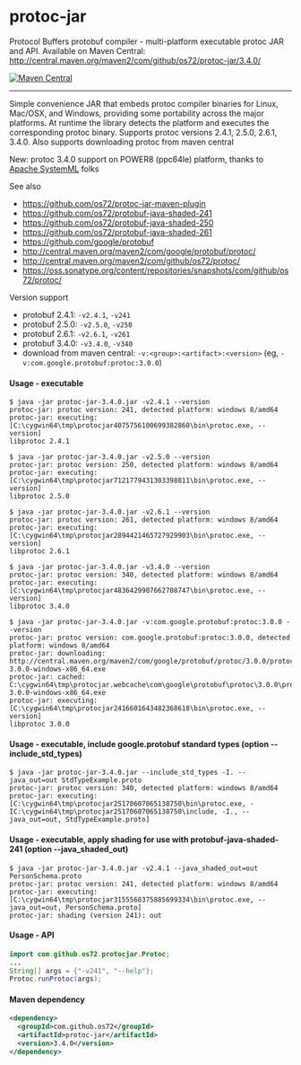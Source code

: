 protoc-jar
==========

Protocol Buffers protobuf compiler - multi-platform executable protoc JAR and API.
Available on Maven Central: http://central.maven.org/maven2/com/github/os72/protoc-jar/3.4.0/

[![Maven Central](https://img.shields.io/badge/maven%20central-3.4.0-brightgreen.svg)](http://search.maven.org/#artifactdetails|com.github.os72|protoc-jar|3.4.0|)

---

Simple convenience JAR that embeds protoc compiler binaries for Linux, Mac/OSX, and Windows, providing some portability across the major platforms. At runtime the library detects the platform and executes the corresponding protoc binary.
Supports protoc versions 2.4.1, 2.5.0, 2.6.1, 3.4.0. Also supports downloading protoc from maven central

New: protoc 3.4.0 support on POWER8 (ppc64le) platform, thanks to [Apache SystemML](https://github.com/apache/systemml) folks

See also
* https://github.com/os72/protoc-jar-maven-plugin
* https://github.com/os72/protobuf-java-shaded-241
* https://github.com/os72/protobuf-java-shaded-250
* https://github.com/os72/protobuf-java-shaded-261
* https://github.com/google/protobuf
* http://central.maven.org/maven2/com/google/protobuf/protoc/
* http://central.maven.org/maven2/com/github/os72/protoc/
* https://oss.sonatype.org/content/repositories/snapshots/com/github/os72/protoc/

Version support
* protobuf 2.4.1: `-v2.4.1`, `-v241`
* protobuf 2.5.0: `-v2.5.0`, `-v250`
* protobuf 2.6.1: `-v2.6.1`, `-v261`
* protobuf 3.4.0: `-v3.4.0`, `-v340`
* download from maven central: `-v:<group>:<artifact>:<version>` (eg, `-v:com.google.protobuf:protoc:3.0.0`)

#### Usage - executable
```
$ java -jar protoc-jar-3.4.0.jar -v2.4.1 --version
protoc-jar: protoc version: 241, detected platform: windows 8/amd64
protoc-jar: executing: [C:\cygwin64\tmp\protocjar4075756100699382860\bin\protoc.exe, --version]
libprotoc 2.4.1

$ java -jar protoc-jar-3.4.0.jar -v2.5.0 --version
protoc-jar: protoc version: 250, detected platform: windows 8/amd64
protoc-jar: executing: [C:\cygwin64\tmp\protocjar7121779431303398811\bin\protoc.exe, --version]
libprotoc 2.5.0

$ java -jar protoc-jar-3.4.0.jar -v2.6.1 --version
protoc-jar: protoc version: 261, detected platform: windows 8/amd64
protoc-jar: executing: [C:\cygwin64\tmp\protocjar2894421465727929903\bin\protoc.exe, --version]
libprotoc 2.6.1

$ java -jar protoc-jar-3.4.0.jar -v3.4.0 --version
protoc-jar: protoc version: 340, detected platform: windows 8/amd64
protoc-jar: executing: [C:\cygwin64\tmp\protocjar4836429907662708747\bin\protoc.exe, --version]
libprotoc 3.4.0

$ java -jar protoc-jar-3.4.0.jar -v:com.google.protobuf:protoc:3.0.0 --version
protoc-jar: protoc version: com.google.protobuf:protoc:3.0.0, detected platform: windows 8/amd64
protoc-jar: downloading: http://central.maven.org/maven2/com/google/protobuf/protoc/3.0.0/protoc-3.0.0-windows-x86_64.exe
protoc-jar: cached: C:\cygwin64\tmp\protocjar.webcache\com\google\protobuf\protoc\3.0.0\protoc-3.0.0-windows-x86_64.exe
protoc-jar: executing: [C:\cygwin64\tmp\protocjar2416601643482368618\bin\protoc.exe, --version]
libprotoc 3.0.0
```

#### Usage - executable, include google.protobuf standard types (option --include_std_types)
```
$ java -jar protoc-jar-3.4.0.jar --include_std_types -I. --java_out=out StdTypeExample.proto
protoc-jar: protoc version: 340, detected platform: windows 8/amd64
protoc-jar: executing: [C:\cygwin64\tmp\protocjar25170607065138750\bin\protoc.exe, -IC:\cygwin64\tmp\protocjar25170607065138750\include, -I., --java_out=out, StdTypeExample.proto]
```

#### Usage - executable, apply shading for use with protobuf-java-shaded-241 (option --java_shaded_out)
```
$ java -jar protoc-jar-3.4.0.jar -v2.4.1 --java_shaded_out=out PersonSchema.proto
protoc-jar: protoc version: 241, detected platform: windows 8/amd64
protoc-jar: executing: [C:\cygwin64\tmp\protocjar3155568375885699334\bin\protoc.exe, --java_out=out, PersonSchema.proto]
protoc-jar: shading (version 241): out
```

#### Usage - API
```java
import com.github.os72.protocjar.Protoc;
...
String[] args = {"-v241", "--help"};
Protoc.runProtoc(args);
```

#### Maven dependency

```xml
<dependency>
  <groupId>com.github.os72</groupId>
  <artifactId>protoc-jar</artifactId>
  <version>3.4.0</version>
</dependency>
```

